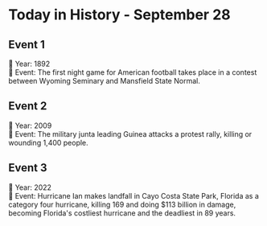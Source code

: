 # Today in History - September 28

## Event 1
📅 Year: 1892  
📝 Event: The first night game for American football takes place in a contest between Wyoming Seminary and Mansfield State Normal.

## Event 2
📅 Year: 2009  
📝 Event: The military junta leading Guinea attacks a protest rally, killing or wounding 1,400 people.

## Event 3
📅 Year: 2022  
📝 Event: Hurricane Ian makes landfall in Cayo Costa State Park, Florida as a category four hurricane, killing 169 and doing $113 billion in damage, becoming Florida's costliest hurricane and the deadliest in 89 years.

